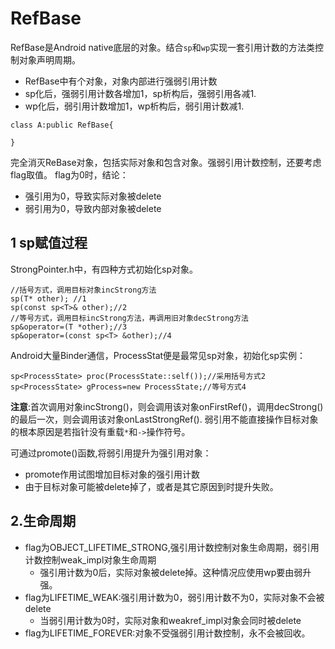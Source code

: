 # RefBase
RefBase是Android native底层的对象。结合`sp`和`wp`实现一套引用计数的方法类控制对象声明周期。

* RefBase中有个对象，对象内部进行强弱引用计数
* sp化后，强弱引用计数各增加1，sp析构后，强弱引用各减1.
* wp化后，弱引用计数增加1，wp析构后，弱引用计数减1.

```
class A:public RefBase{
    
}
```
完全消灭ReBase对象，包括实际对象和包含对象。强弱引用计数控制，还要考虑flag取值。
flag为0时，结论：

* 强引用为0，导致实际对象被delete
* 弱引用为0，导致内部对象被delete

## 1 sp赋值过程

StrongPointer.h中，有四种方式初始化sp对象。

```
//括号方式，调用目标对象incStrong方法
sp(T* other); //1
sp(const sp<T>& other);//2
//等号方式，调用目标incStrong方法，再调用旧对象decStrong方法
sp&operator=(T *other);//3
sp&operator=(const sp<T> &other);//4
```

Android大量Binder通信，ProcessStat便是最常见sp对象，初始化sp实例：

```
sp<ProcessState> proc(ProcessState::self());//采用括号方式2
sp<ProcessState> gProcess=new ProcessState;//等号方式4
```

**注意**:首次调用对象incStrong()，则会调用该对象onFirstRef()，调用decStrong()的最后一次，则会调用该对象onLastStrongRef().
弱引用不能直接操作目标对象的根本原因是若指针没有重载`*`和`->`操作符号。

可通过promote()函数,将弱引用提升为强引用对象：

* promote作用试图增加目标对象的强引用计数
* 由于目标对象可能被delete掉了，或者是其它原因到时提升失败。

## 2.生命周期

* flag为OBJECT_LIFETIME_STRONG,强引用计数控制对象生命周期，弱引用计数控制weak_impl对象生命周期
    * 强引用计数为0后，实际对象被delete掉。这种情况应使用wp要由弱升强。
* flag为LIFETIME_WEAK:强引用计数为0，弱引用计数不为0，实际对象不会被delete
    * 当弱引用计数为0时，实际对象和weakref_impl对象会同时被delete
* flag为LIFETIME_FOREVER:对象不受强弱引用计数控制，永不会被回收。
